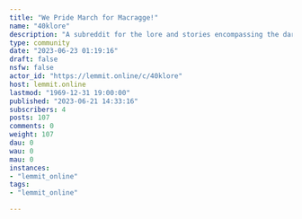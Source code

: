 ```yaml
---
title: "We Pride March for Macragge!" 
name: "40klore"
description: "A subreddit for the lore and stories encompassing the dark future of the Warhammer 40,000 franchise Official lore and fan fluff are..."
type: community
date: "2023-06-23 01:19:16"
draft: false
nsfw: false
actor_id: "https://lemmit.online/c/40klore"
host: lemmit.online
lastmod: "1969-12-31 19:00:00"
published: "2023-06-21 14:33:16"
subscribers: 4
posts: 107
comments: 0
weight: 107
dau: 0
wau: 0
mau: 0
instances:
- "lemmit_online"
tags: 
- "lemmit_online"

---
```

